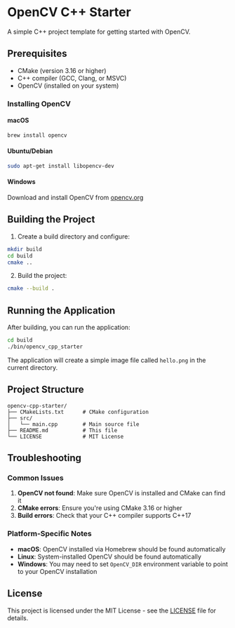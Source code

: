 # OpenCV C++ Starter

A simple C++ project template for getting started with OpenCV.

## Prerequisites

- CMake (version 3.16 or higher)
- C++ compiler (GCC, Clang, or MSVC)
- OpenCV (installed on your system)

### Installing OpenCV

#### macOS
```bash
brew install opencv
```

#### Ubuntu/Debian
```bash
sudo apt-get install libopencv-dev
```

#### Windows
Download and install OpenCV from [opencv.org](https://opencv.org/releases/)

## Building the Project

1. Create a build directory and configure:
```bash
mkdir build
cd build
cmake ..
```

2. Build the project:
```bash
cmake --build .
```

## Running the Application

After building, you can run the application:

```bash
cd build
./bin/opencv_cpp_starter
```

The application will create a simple image file called `hello.png` in the current directory.

## Project Structure

```
opencv-cpp-starter/
├── CMakeLists.txt      # CMake configuration
├── src/
│   └── main.cpp        # Main source file
├── README.md           # This file
└── LICENSE             # MIT License
```

## Troubleshooting

### Common Issues

1. **OpenCV not found**: Make sure OpenCV is installed and CMake can find it
2. **CMake errors**: Ensure you're using CMake 3.16 or higher
3. **Build errors**: Check that your C++ compiler supports C++17

### Platform-Specific Notes

- **macOS**: OpenCV installed via Homebrew should be found automatically
- **Linux**: System-installed OpenCV should be found automatically
- **Windows**: You may need to set `OpenCV_DIR` environment variable to point to your OpenCV installation

## License

This project is licensed under the MIT License - see the [LICENSE](LICENSE) file for details.
